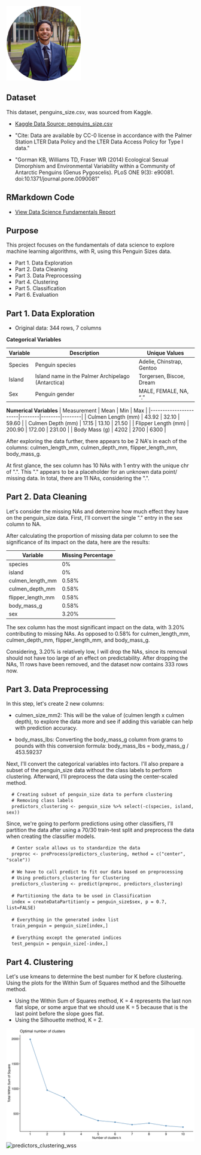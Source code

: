 <img src="assets/img/headshot_circle_cropped.png" alt="Data Science Portfolio - Ken Vellian" width="200" height="200">

## Dataset

This dataset, penguins_size.csv, was sourced from Kaggle.
- [Kaggle Data Source: penguins_size.csv](https://www.kaggle.com/datasets/parulpandey/palmer-archipelago-antarctica-penguin-data)

- "Cite: Data are available by CC-0 license in accordance with the Palmer Station LTER Data Policy and the LTER Data Access Policy for Type I data."

- "Gorman KB, Williams TD, Fraser WR (2014) Ecological Sexual Dimorphism and Environmental Variability within a Community of Antarctic Penguins (Genus Pygoscelis). PLoS ONE 9(3): e90081. doi:10.1371/journal.pone.0090081"

## RMarkdown Code

- [View Data Science Fundamentals Report]()

## Purpose

This project focuses on the fundamentals of data science to explore machine learning algorithms, with R, using this Penguin Sizes data.

- Part 1. Data Exploration
- Part 2. Data Cleaning
- Part 3. Data Preprocessing
- Part 4. Clustering
- Part 5. Classification 
- Part 6. Evaluation


## Part 1. Data Exploration

- Original data: 344 rows, 7 columns

**Categorical Variables**

| Variable    | Description                                           | Unique Values                      |
|-------------|-------------------------------------------------------|------------------------------------|
| Species     | Penguin species                                      | Adelie, Chinstrap, Gentoo         |
| Island      | Island name in the Palmer Archipelago (Antarctica)   | Torgersen, Biscoe, Dream           |
| Sex         | Penguin gender                                       | MALE, FEMALE, NA, “.”              |

**Numerical Variables**
| Measurement           | Mean   | Min    | Max    |
|-----------------------|--------|--------|--------|
| Culmen Length (mm)    | 43.92  | 32.10  | 59.60  |
| Culmen Depth (mm)     | 17.15  | 13.10  | 21.50  |
| Flipper Length (mm)   | 200.90 | 172.00 | 231.00 |
| Body Mass (g)         | 4202   | 2700   | 6300   |

After exploring the data further, there appears to be 2 NA's in each of the columns:
culmen_length_mm, culmen_depth_mm, flipper_length_mm, body_mass_g. 


At first glance, the sex column has 10 NAs with 1 entry with the unique chr of ".". This "." appears to be a placeholder for an unknown data point/ missing data. In total, there are 11 NAs, considering the ".".


## Part 2. Data Cleaning

Let's consider the missing NAs and determine how much effect they have on the penguin_size data. First, I'll convert the single "." entry in the sex column to NA.

After calculating the proportion of missing data per column to see the significance of its impact on the data, here are the results:

| Variable            | Missing Percentage |
|---------------------|--------------------|
| species             | 0%                 |
| island              | 0%                 |
| culmen_length_mm    | 0.58%              |
| culmen_depth_mm     | 0.58%              |
| flipper_length_mm   | 0.58%              |
| body_mass_g         | 0.58%              |
| sex                 | 3.20%              |

The sex column has the most significant impact on the data, with 3.20% contributing to missing NAs. As opposed to 0.58% for culmen_length_mm, culmen_depth_mm, flipper_length_mm, and body_mass_g.


Considering, 3.20% is relatively low, I will drop the NAs, since its removal should not have too large of an effect on predictability. After dropping the NAs, 11 rows have been removed, and the dataset now contains 333 rows now.


## Part 3. Data Preprocessing

In this step, let's create 2 new columns:
- culmen_size_mm2: This will be the value of (culmen length x culmen depth), to explore the data more and see if adding this variable can help with prediction accuracy.

  
- body_mass_lbs: Converting the body_mass_g column from grams to pounds with this conversion formula: body_mass_lbs = body_mass_g / 453.59237

Next, I'll convert the categorical variables into factors. I'll also prepare a subset of the penguin_size data without the class labels to perform clustering. Afterward, I'll preprocess the data using the center-scaled method.

      # Creating subset of penguin_size data to perform clustering
      # Removing class labels
      predictors_clustering <- penguin_size %>% select(-c(species, island, sex))


Since, we're going to perform predictions using other classifiers, I'll partition the data after using a 70/30 train-test split and preprocess the data when creating the classifier models.

      # Center scale allows us to standardize the data
      preproc <- preProcess(predictors_clustering, method = c("center", "scale"))
      
      # We have to call predict to fit our data based on preprocessing
      # Using predictors_clustering for Clustering
      predictors_clustering <- predict(preproc, predictors_clustering)
      
      # Partitioning the data to be used in Classification
      index = createDataPartition(y = penguin_size$sex, p = 0.7, list=FALSE)
      
      # Everything in the generated index list
      train_penguin = penguin_size[index,]
      
      # Everything except the generated indices
      test_penguin = penguin_size[-index,]

## Part 4. Clustering

Let's use kmeans to determine the best number for K before clustering. Using the plots for the Within Sum of Squares method and the Silhouette method.
- Using the Within Sum of Squares method, K = 4 represents the last non flat slope, or some argue that we should use K = 5 because that is the last point before the slope goes flat.
- Using the Silhouette method, K = 2.

<img src="assets/img/predictors_clustering_wss.png" alt="predictors_clustering_wss">
<img src="assets/img/predictors_clustering_silhoutte.png" alt="predictors_clustering_wss">

